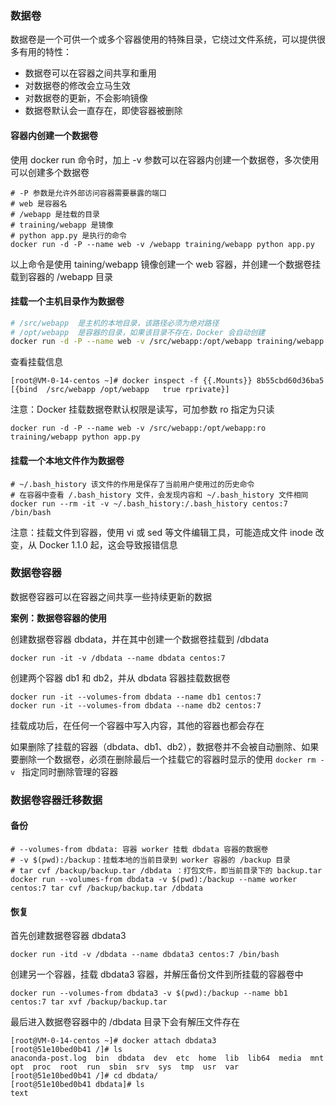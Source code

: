 ### 数据卷

数据卷是一个可供一个或多个容器使用的特殊目录，它绕过文件系统，可以提供很多有用的特性：

- 数据卷可以在容器之间共享和重用
- 对数据卷的修改会立马生效
- 对数据卷的更新，不会影响镜像
- 数据卷默认会一直存在，即使容器被删除

#### 容器内创建一个数据卷

使用 docker run 命令时，加上 -v 参数可以在容器内创建一个数据卷，多次使用可以创建多个数据卷

```shell
# -P 参数是允许外部访问容器需要暴露的端口
# web 是容器名
# /webapp 是挂载的目录
# training/webapp 是镜像
# python app.py 是执行的命令
docker run -d -P --name web -v /webapp training/webapp python app.py
```

以上命令是使用 taining/webapp 镜像创建一个 web 容器，并创建一个数据卷挂载到容器的 /webapp 目录

#### 挂载一个主机目录作为数据卷

```sh
# /src/webapp  是主机的本地目录，该路径必须为绝对路径
# /opt/webapp  是容器的目录，如果该目录不存在，Docker 会自动创建
docker run -d -P --name web -v /src/webapp:/opt/webapp training/webapp python app.py
```

查看挂载信息

```shell
[root@VM-0-14-centos ~]# docker inspect -f {{.Mounts}} 8b55cbd60d36ba5
[{bind  /src/webapp /opt/webapp   true rprivate}]
```

注意：Docker 挂载数据卷默认权限是读写，可加参数 ro 指定为只读

```
docker run -d -P --name web -v /src/webapp:/opt/webapp:ro training/webapp python app.py
```

#### 挂载一个本地文件作为数据卷

```shell
# ~/.bash_history 该文件的作用是保存了当前用户使用过的历史命令
# 在容器中查看 /.bash_history 文件，会发现内容和 ~/.bash_history 文件相同
docker run --rm -it -v ~/.bash_history:/.bash_history centos:7 /bin/bash
```

注意：挂载文件到容器，使用 vi 或 sed 等文件编辑工具，可能造成文件 inode 改变，从 Docker 1.1.0 起，这会导致报错信息

### 数据卷容器

数据卷容器可以在容器之间共享一些持续更新的数据

**案例：数据卷容器的使用**

创建数据卷容器 dbdata，并在其中创建一个数据卷挂载到 /dbdata

```
docker run -it -v /dbdata --name dbdata centos:7
```

创建两个容器 db1 和 db2，并从 dbdata 容器挂载数据卷

```shell
docker run -it --volumes-from dbdata --name db1 centos:7
docker run -it --volumes-from dbdata --name db2 centos:7
```

挂载成功后，在任何一个容器中写入内容，其他的容器也都会存在

如果删除了挂载的容器（dbdata、db1、db2），数据卷并不会被自动删除、如果要删除一个数据卷，必须在删除最后一个挂载它的容器时显示的使用 `docker rm -v ` 指定同时删除管理的容器

### 数据卷容器迁移数据

#### 备份

```shell
# --volumes-from dbdata: 容器 worker 挂载 dbdata 容器的数据卷
# -v $(pwd):/backup：挂载本地的当前目录到 worker 容器的 /backup 目录
# tar cvf /backup/backup.tar /dbdata ：打包文件，即当前目录下的 backup.tar
docker run --volumes-from dbdata -v $(pwd):/backup --name worker centos:7 tar cvf /backup/backup.tar /dbdata
```

#### 恢复

首先创建数据卷容器 dbdata3

```shell
docker run -itd -v /dbdata --name dbdata3 centos:7 /bin/bash
```

创建另一个容器，挂载 dbdata3 容器，并解压备份文件到所挂载的容器卷中

```shell
docker run --volumes-from dbdata3 -v $(pwd):/backup --name bb1 centos:7 tar xvf /backup/backup.tar 
```

最后进入数据卷容器中的 /dbdata 目录下会有解压文件存在

```shell
[root@VM-0-14-centos ~]# docker attach dbdata3
[root@51e10bed0b41 /]# ls
anaconda-post.log  bin  dbdata  dev  etc  home  lib  lib64  media  mnt  opt  proc  root  run  sbin  srv  sys  tmp  usr  var
[root@51e10bed0b41 /]# cd dbdata/
[root@51e10bed0b41 dbdata]# ls
text
```

